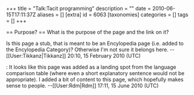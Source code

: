 +++
title = "Talk:Tacit programming"
description = ""
date = 2010-06-15T17:11:37Z
aliases = []
[extra]
id = 6063
[taxonomies]
categories = []
tags = []
+++

== Purpose? ==
What is the purpose of the page and the link on it?

Is this page a stub, that is meant to be an Encylopedia page (i.e. added to the Encylopedia Category)? Otherwise I'm not sure it belongs here. --[[User:Tikkanz|Tikkanz]] 20:10, 15 February 2010 (UTC)

: It looks like this page was added as a landing spot from the language comparison table (where even a short explanatory sentence would not be appropriate).  I added a bit of content to this page, which hopefully makes sense to people.  --[[User:Rdm|Rdm]] 17:11, 15 June 2010 (UTC)

